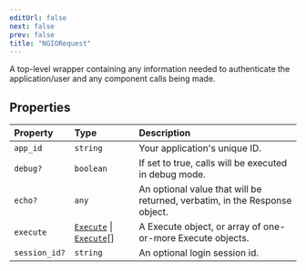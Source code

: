 ```yaml
---
editUrl: false
next: false
prev: false
title: "NGIORequest"
---
```


A top-level wrapper containing any information needed to authenticate the application/user and any component calls being made.

## Properties

| Property | Type | Description |
| :------ | :------ | :------ |
| `app_id` | `string` | Your application's unique ID. |
| `debug?` | `boolean` | If set to true, calls will be executed in debug mode. |
| `echo?` | `any` | An optional value that will be returned, verbatim, in the Response object. |
| `execute` | [`Execute`](/api/interfaces/execute/) \| [`Execute`](/api/interfaces/execute/)[] | A Execute object, or array of one-or-more Execute objects. |
| `session_id?` | `string` | An optional login session id. |

